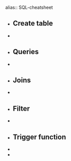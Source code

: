 alias:: SQL-cheatsheet

- ## Create table
-
- ## Queries
-
- ## Joins
-
- ## Filter
-
- ## Trigger function
-
-